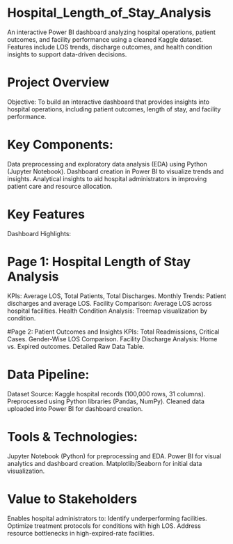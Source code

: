 # Hospital_Length_of_Stay_Analysis
An interactive Power BI dashboard analyzing hospital operations, patient outcomes, and facility performance using a cleaned Kaggle dataset. Features include LOS trends, discharge outcomes, and health condition insights to support data-driven decisions.

# Project Overview
Objective: To build an interactive dashboard that provides insights into hospital operations, including patient outcomes, length of stay, and facility performance.
# Key Components:
Data preprocessing and exploratory data analysis (EDA) using Python (Jupyter Notebook).
Dashboard creation in Power BI to visualize trends and insights.
Analytical insights to aid hospital administrators in improving patient care and resource allocation.
# Key Features
Dashboard Highlights:

# Page 1: Hospital Length of Stay Analysis
KPIs: Average LOS, Total Patients, Total Discharges.
Monthly Trends: Patient discharges and average LOS.
Facility Comparison: Average LOS across hospital facilities.
Health Condition Analysis: Treemap visualization by condition.

#Page 2: Patient Outcomes and Insights
KPIs: Total Readmissions, Critical Cases.
Gender-Wise LOS Comparison.
Facility Discharge Analysis: Home vs. Expired outcomes.
Detailed Raw Data Table.
# Data Pipeline:

Dataset Source: Kaggle hospital records (100,000 rows, 31 columns).
Preprocessed using Python libraries (Pandas, NumPy).
Cleaned data uploaded into Power BI for dashboard creation.
# Tools & Technologies:

Jupyter Notebook (Python) for preprocessing and EDA.
Power BI for visual analytics and dashboard creation.
Matplotlib/Seaborn for initial data visualization.
# Value to Stakeholders
Enables hospital administrators to:
Identify underperforming facilities.
Optimize treatment protocols for conditions with high LOS.
Address resource bottlenecks in high-expired-rate facilities.
